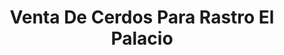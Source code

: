 ---
title: "Venta De Cerdos Para Rastro El Palacio"
url: /nazareno-etla/venta-de-cerdos-para-rastro-el-palacio-calle-venustiano-carranza/
shop: agraria
---